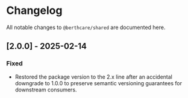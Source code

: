 # Changelog

All notable changes to `@berthcare/shared` are documented here.

## [2.0.0] - 2025-02-14

### Fixed

- Restored the package version to the 2.x line after an accidental downgrade to 1.0.0 to preserve semantic versioning guarantees for downstream consumers.
